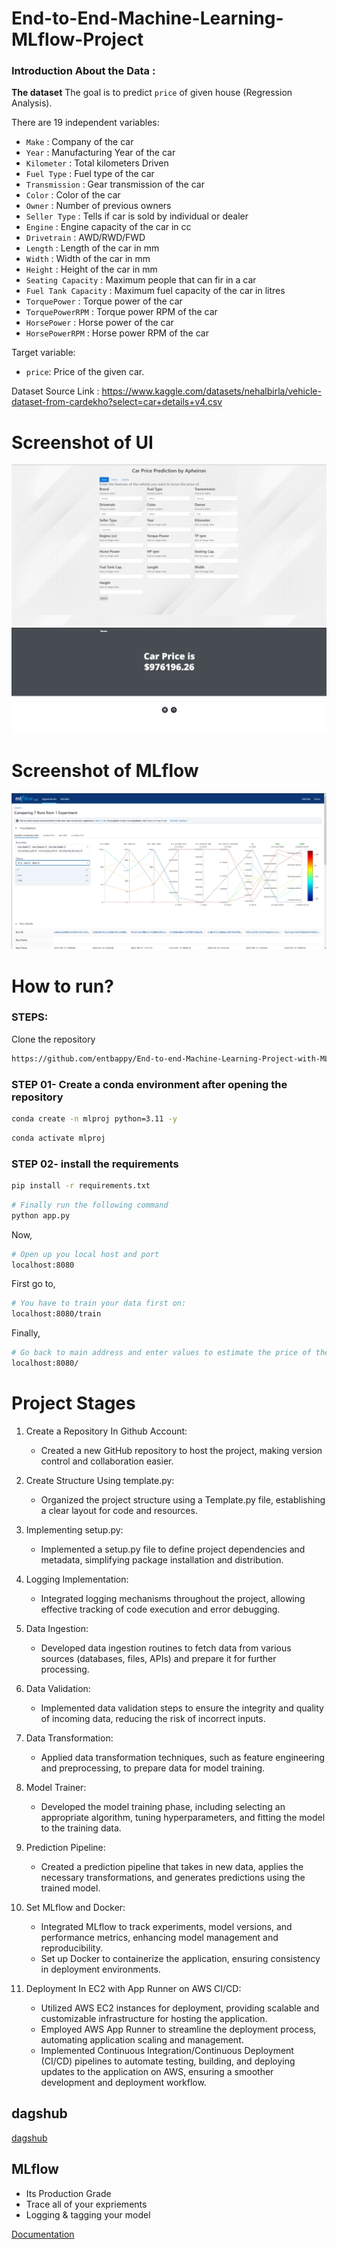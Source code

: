 # End-to-End-Machine-Learning-MLflow-Project

### Introduction About the Data :

**The dataset** The goal is to predict `price` of given house (Regression Analysis).

There are 19 independent variables:

*  `Make`                :   Company of the car
*  `Year`                :   Manufacturing Year of the car  
*  `Kilometer`           :   Total kilometers Driven 
*  `Fuel Type`           :   Fuel type of the car 
*  `Transmission`        :   Gear transmission of the car 
*  `Color`               :   Color of the car 
*  `Owner`               :   Number of previous owners 
*  `Seller Type`         :   Tells if car is sold by individual or dealer 
*  `Engine`              :   Engine capacity of the car in cc
*  `Drivetrain`          :   AWD/RWD/FWD
*  `Length`              :   Length of the car in mm
*  `Width`               :   Width of the car in mm
*  `Height`              :   Height of the car in mm
*  `Seating Capacity`    :   Maximum people that can fir in a car
*  `Fuel Tank Capacity`  :   Maximum fuel capacity of the car in litres
*  `TorquePower`         :   Torque power of the car
*  `TorquePowerRPM`      :   Torque power RPM of the car
*  `HorsePower`          :   Horse power of the car
*  `HorsePowerRPM`       :   Horse power RPM of the car

Target variable:
* `price`: Price of the given car.

Dataset Source Link :
https://www.kaggle.com/datasets/nehalbirla/vehicle-dataset-from-cardekho?select=car+details+v4.csv

# Screenshot of UI
![HomepageUI](./img/gui.png)
![PredictUI](./img/predict_gui.png)

# Screenshot of MLflow
![MLflow](./img/mlflow.png)


# How to run?
### STEPS:

Clone the repository

```bash
https://github.com/entbappy/End-to-end-Machine-Learning-Project-with-MLflow
```
### STEP 01- Create a conda environment after opening the repository

```bash
conda create -n mlproj python=3.11 -y
```

```bash
conda activate mlproj
```


### STEP 02- install the requirements
```bash
pip install -r requirements.txt
```


```bash
# Finally run the following command
python app.py
```

Now,
```bash
# Open up you local host and port
localhost:8080
```

First go to,
```bash
# You have to train your data first on:
localhost:8080/train
```

Finally,
```bash
# Go back to main address and enter values to estimate the price of the vehicle:
localhost:8080/
```

# Project Stages

1. Create a Repository In Github Account:
    * Created a new GitHub repository to host the project, making version control and collaboration easier.

2. Create Structure Using template.py:
    * Organized the project structure using a Template.py file, establishing a clear layout for code and resources.

3. Implementing setup.py:
    * Implemented a setup.py file to define project dependencies and metadata, simplifying package installation and distribution.

4. Logging Implementation:
    * Integrated logging mechanisms throughout the project, allowing effective tracking of code execution and error debugging.

5. Data Ingestion:
    * Developed data ingestion routines to fetch data from various sources (databases, files, APIs) and prepare it for further processing.

6. Data Validation:
    * Implemented data validation steps to ensure the integrity and quality of incoming data, reducing the risk of incorrect inputs.

7. Data Transformation:
    * Applied data transformation techniques, such as feature engineering and preprocessing, to prepare data for model training.

8. Model Trainer:
    * Developed the model training phase, including selecting an appropriate algorithm, tuning hyperparameters, and fitting the model to the training data.

9. Prediction Pipeline:
    * Created a prediction pipeline that takes in new data, applies the necessary transformations, and generates predictions using the trained model.

10. Set MLflow and Docker:
    * Integrated MLflow to track experiments, model versions, and performance metrics, enhancing model management and reproducibility.
    * Set up Docker to containerize the application, ensuring consistency in deployment environments.

11. Deployment In EC2 with App Runner on AWS CI/CD:
    * Utilized AWS EC2 instances for deployment, providing scalable and customizable infrastructure for hosting the application.
    * Employed AWS App Runner to streamline the deployment process, automating application scaling and management.
    * Implemented Continuous Integration/Continuous Deployment (CI/CD) pipelines to automate testing, building, and deploying updates to the application on AWS, ensuring a smoother development and deployment workflow.



## dagshub

[dagshub]([https://dagshub.com/](https://dagshub.com/apheiron/End-to-End-Machine-Learning-MLflow-Project))

## MLflow

 - Its Production Grade
 - Trace all of your expriements
 - Logging & tagging your model
   
[Documentation](https://mlflow.org/docs/latest/index.html)

